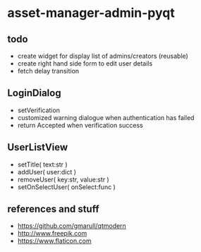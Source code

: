 # asset-manager-admin-pyqt

## todo
- create widget for display list of admins/creators (reusable)
- create right hand side form to edit user details
- fetch delay transition

## LoginDialog
- setVerification
- customized warning dialogue when authentication has failed
- return Accepted when verification success 

## UserListView
- setTitle( text:str )
- addUser( user:dict )
- removeUser( key:str, value:str )
- setOnSelectUser( onSelect:func )

## references and stuff
- https://github.com/gmarull/qtmodern
- http://www.freepik.com
- https://www.flaticon.com